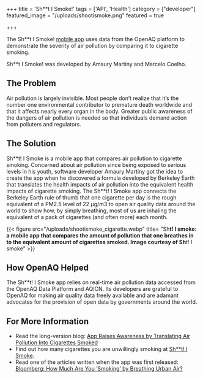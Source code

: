 +++
title = 'Sh**t I Smoke!'
tags = ['API', 'Health']
category = ["developer"]
featured_image = "/uploads/shootismoke.png"
featured = true

+++

The Sh**t I Smoke! [mobile app](https://shootismoke.app/) uses data from the OpenAQ platform to demonstrate the severity of air pollution by comparing it to cigarette smoking.

Sh**t I Smoke! was developed by Amaury Martiny and Marcelo Coelho.  
 
## The Problem

Air pollution is largely invisible. Most people don’t realize that it’s the number one environmental contributor to premature death worldwide and that it affects nearly every organ in the body. Greater public awareness of the dangers of air pollution is needed so that individuals demand action from polluters and regulators. 



## The Solution

Sh\*\*t! I Smoke is a mobile app that compares air pollution to cigarette smoking. Concerned about air pollution since being exposed to serious levels in his youth, software developer Amaury Martiny got the idea to create the app when he discovered a formula developed by Berkeley Earth that translates the health impacts of air pollution into the equivalent health impacts of cigarette smoking. The Sh**t! I Smoke app connects the Berkeley Earth rule of thumb that one cigarette per day is the rough equivalent of a PM2.5 level of 22 μg/m3 to open air quality data around the world to show how, by simply breathing, most of us are inhaling the equivalent of a pack of cigarettes (and often more) each month.

{{< figure src="/uploads/shootismoke_cigarette.webp" title= "Sh**t! I smoke: a mobile app that compares the amount of pollution that one breathes in to the equivalent amount of cigarettes smoked. Image courtesy of Sh**t! I smoke" >}}

## How OpenAQ Helped

The Sh\*\*t! I Smoke app relies on real-time air pollution data accessed from the OpenAQ Data Platform and AQICN. Its developers are grateful to OpenAQ for making air quality data freely available and are adamant advocates for the provision of open data by governments around the world.

## For More Information
* Read the long-version blog: [App Raises Awareness by Translating Air Pollution Into Cigarettes Smoked](https://medium.com/@openaq/app-raises-awareness-by-translating-air-pollution-into-cigarettes-smoked-d08cfc66c3c)
* Find out how many cigarettes you are unwillingly smoking at [Sh**t! I Smoke](https://shootismoke.app/).
* Read one of the articles written when the app was first released: [Bloomberg: How Much Are You ‘Smoking’ by Breathing Urban Air?](https://www.bloomberg.com/news/articles/2018-04-25/the-app-that-translates-air-pollution-into-cigarettes)